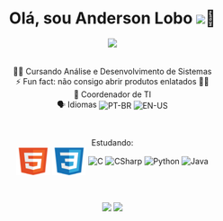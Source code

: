 <div align="center">
  
  # Olá, sou Anderson Lobo <img src="https://media.giphy.com/media/hvRJCLFzcasrR4ia7z/giphy.gif" width="28">🐺
  <!--<a alt="Linkedin" href="" target="_blank"><img src="https://img.shields.io/badge/-LinkedIn-%230077B5?style=for-the-badge&logo=linkedin&logoColor=white" target="_blank"></a>-->
  <a alt="GMail" href = "mailto:anderson96x@gmail.com"><img src="https://img.shields.io/badge/Gmail-D14836?style=for-the-badge&logo=gmail&logoColor=white" target="_blank"></a>
  
  <br>👨‍🎓 Cursando Análise e Desenvolvimento de Sistemas
  <br>⚡ Fun fact: não consigo abrir produtos enlatados 🤷‍♀️
  <br>🤵 Coordenador de TI
  <br>🗣 Idiomas
  <img align="center" alt="PT-BR" height="20" width="20" src="https://flagicons.lipis.dev/flags/4x3/br.svg">
  <img align="center" alt="EN-US" height="20" width="20" src="https://flagicons.lipis.dev/flags/4x3/us.svg">
  
  
  <br>
  
  Estudando:<br>
  <img align="center" alt="HTML" height="50" width="60" src="https://raw.githubusercontent.com/devicons/devicon/master/icons/html5/html5-original.svg">
  <img align="center" alt="CSS" height="50" width="60" src="https://raw.githubusercontent.com/devicons/devicon/master/icons/css3/css3-original.svg">
  <img align="center" alt="C" height="50" width="60" src="https://cdn.jsdelivr.net/gh/devicons/devicon/icons/c/c-original.svg">
  <img align="center" alt="CSharp" height="50" width="50" src="https://cdn.jsdelivr.net/gh/devicons/devicon/icons/csharp/csharp-original.svg">
  <img align="center" alt="Python" height="50" width="50" src="https://cdn.jsdelivr.net/gh/devicons/devicon/icons/python/python-original.svg">
  <img align="center" alt="Java" height="50" width="50" src="https://cdn.jsdelivr.net/gh/devicons/devicon/icons/java/java-original.svg">

  
  <br>
  <br>
  
  <img width="460" src="https://github-readme-stats.vercel.app/api?username=anderson96x&show_icons=true&theme=tokyonight&include_all_commits=true&hide_border=true"/>
  <img width="350" src="https://github-readme-stats.vercel.app/api/top-langs/?username=anderson96x&layout=compact&theme=tokyonight&hide_border=true"/>

</div>
